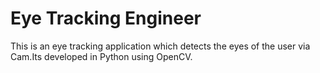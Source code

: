 # Eye Tracking Engineer
This is an eye tracking application which detects the eyes of the user via Cam.Its developed in Python using OpenCV.
